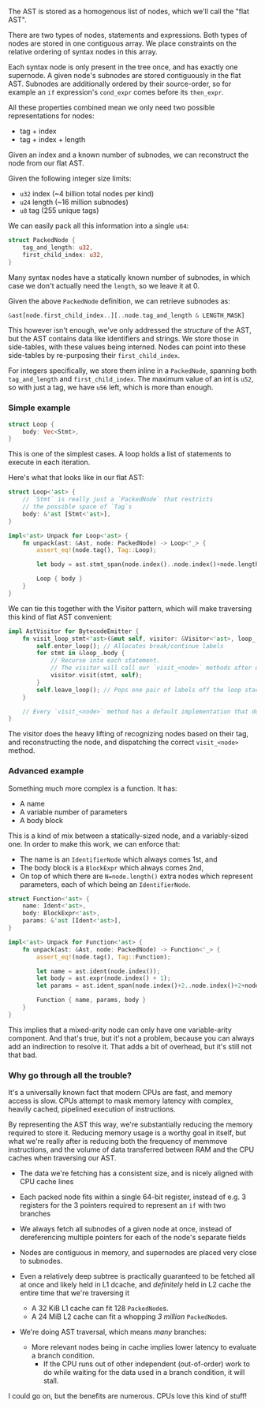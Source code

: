 The AST is stored as a homogenous list of nodes, which we'll call the "flat AST".

There are two types of nodes, statements and expressions.
Both types of nodes are stored in one contiguous array.
We place constraints on the relative ordering of syntax nodes in this array.

Each syntax node is only present in the tree once, and has exactly one supernode.
A given node's subnodes are stored contiguously in the flat AST.
Subnodes are additionally ordered by their source-order,
so for example an `if` expression's `cond_expr` comes before its `then_expr`.

All these properties combined mean we only need two possible representations for nodes:
  - tag + index
  - tag + index + length

Given an index and a known number of subnodes, we can reconstruct the node from our flat AST.

Given the following integer size limits:
- `u32` index (~4 billion total nodes per kind)
- `u24` length (~16 million subnodes)
- `u8` tag (255 unique tags)

We can easily pack all this information into a single `u64`:

```rust
struct PackedNode {
    tag_and_length: u32,
    first_child_index: u32,
}
```

Many syntax nodes have a statically known number of subnodes, in which case we don't
actually need the `length`, so we leave it at 0.

Given the above `PackedNode` definition, we can retrieve subnodes as:
```rust
&ast[node.first_child_index..][..node.tag_and_length & LENGTH_MASK]
```

This however isn't enough, we've only addressed the _structure_ of the AST, but the AST contains
data like identifiers and strings. We store those in side-tables, with these values being interned.
Nodes can point into these side-tables by re-purposing their `first_child_index`.

For integers specifically, we store them inline in a `PackedNode`, spanning both `tag_and_length`
and `first_child_index`. The maximum value of an int is `u52`, so with just a tag, we have
`u56` left, which is more than enough.

### Simple example

```rust
struct Loop {
    body: Vec<Stmt>,
}
```

This is one of the simplest cases. A loop holds a list of statements to execute in each iteration.

Here's what that looks like in our flat AST:

```rust
struct Loop<'ast> {
    // `Stmt` is really just a `PackedNode` that restricts
    // the possible space of `Tag`s
    body: &'ast [Stmt<'ast>],
}

impl<'ast> Unpack for Loop<'ast> {
    fn unpack(ast: &Ast, node: PackedNode) -> Loop<'_> {
        assert_eq!(node.tag(), Tag::Loop);

        let body = ast.stmt_span(node.index()..node.index()+node.length());

        Loop { body }
    }
}
```

We can tie this together with the Visitor pattern, which will make traversing this kind of flat AST
convenient:

```rust
impl AstVisitor for BytecodeEmitter {
    fn visit_loop_stmt<'ast>(&mut self, visitor: &Visitor<'ast>, loop_: Loop<'ast>) {
        self.enter_loop(); // Allocates break/continue labels
        for stmt in &loop_.body {
            // Recurse into each statement.
            // The visitor will call our `visit_<node>` methods after unpacking `<node>`.
            visitor.visit(stmt, self);
        }
        self.leave_loop(); // Pops one pair of labels off the loop stack
    }

    // Every `visit_<node>` method has a default implementation that does nothing but visit any subnodes.
}
```

The visitor does the heavy lifting of recognizing nodes based on their tag, and reconstructing the node,
and dispatching the correct `visit_<node>` method.

### Advanced example

Something much more complex is a function. It has:
- A name
- A variable number of parameters
- A body block

This is a kind of mix between a statically-sized node, and a variably-sized one. In order to make this work,
we can enforce that:
- The name is an `IdentifierNode` which always comes 1st, and
- The body block is a `BlockExpr` which always comes 2nd,
- On top of which there are `N=node.length()` extra nodes which represent parameters,
  each of which being an `IdentifierNode`.

```rust
struct Function<'ast> {
    name: Ident<'ast>,
    body: BlockExpr<'ast>,
    params: &'ast [Ident<'ast>],
}

impl<'ast> Unpack for Function<'ast> {
    fn unpack(ast: &Ast, node: PackedNode) -> Function<'_> {
        assert_eq!(node.tag(), Tag::Function);

        let name = ast.ident(node.index());
        let body = ast.expr(node.index() + 1);
        let params = ast.ident_span(node.index()+2..node.index()+2+node.length());

        Function { name, params, body }
    }
}
```

This implies that a mixed-arity node can only have one variable-arity component. And that's true,
but it's not a problem, because you can always add an indirection to resolve it. That adds a bit of
overhead, but it's still not that bad.

### Why go through all the trouble?

It's a universally known fact that modern CPUs are fast, and memory access is slow.
CPUs attempt to mask memory latency with complex, heavily cached, pipelined execution of instructions.

By representing the AST this way, we're substantially reducing the memory required to store it. Reducing memory
usage is a worthy goal in itself, but what we're really after is reducing both the frequency of memmove instructions,
and the volume of data transferred between RAM and the CPU caches when traversing our AST.

- The data we're fetching has a consistent size, and is nicely aligned with CPU cache lines
- Each packed node fits within a single 64-bit register, instead of e.g. 3 registers for the 3 pointers required to
  represent an `if` with two branches
- We always fetch all subnodes of a given node at once, instead of dereferencing multiple pointers for
  each of the node's separate fields
- Nodes are contiguous in memory, and supernodes are placed very close to subnodes.
- Even a relatively deep subtree is practically guaranteed to be fetched all at once and likely held in L1 dcache,
  and _definitely_ held in L2 cache the entire time that we're traversing it
  - A 32 KiB L1 cache can fit 128 `PackedNode`s.
  - A 24 MiB L2 cache can fit a whopping _3 million_ `PackedNode`s.

- We're doing AST traversal, which means _many_ branches:
  - More relevant nodes being in cache implies lower latency to evaluate a branch condition.
    - If the CPU runs out of other independent (out-of-order) work to do while waiting for the data used
      in a branch condition, it will stall.

I could go on, but the benefits are numerous. CPUs love this kind of stuff!
